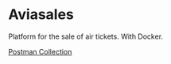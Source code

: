 # Aviasales

Platform for the sale of air tickets. With Docker.

[Postman Collection](https://www.getpostman.com/collections/c01c38c614a060eaa3d0)
